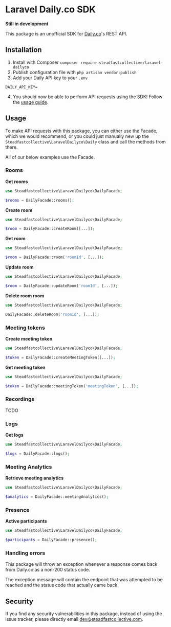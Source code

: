 # Laravel Daily.co SDK

**Still in development**

This package is an unofficial SDK for [Daily.co](https://daily.co)'s REST API.

## Installation

1. Install with Composer `composer require steadfastcollective/laravel-dailyco`
2. Publish configuration file with `php artisan vendor:publish`
3. Add your Daily API key to your `.env`

```
DAILY_API_KEY=
```
4. You should now be able to perform API requests using the SDK! Follow the [usage guide](#usage).

## Usage

To make API requests with this package, you can either use the Facade, which we would recommend, or you could just manually new up the `Steadfastcollective\LaravelDailyco\Daily` class and call the methods from there.

All of our below examples use the Facade.

### Rooms

**Get rooms**
```php
use Steadfastcollective\LaravelDailyco\DailyFacade;

$rooms = DailyFacade::rooms();
```

**Create room**
```php
use Steadfastcollective\LaravelDailyco\DailyFacade;

$room = DailyFacade::createRoom([...]);
```

**Get room**
```php
use Steadfastcollective\LaravelDailyco\DailyFacade;

$room = DailyFacade::room('roomId', [...]);
```

**Update room**
```php
use Steadfastcollective\LaravelDailyco\DailyFacade;

$room = DailyFacade::updateRoom('roomId', [...]);
```

**Delete room room**
```php
use Steadfastcollective\LaravelDailyco\DailyFacade;

DailyFacade::deleteRoom('roomId', [...]);
```

### Meeting tokens

**Create meeting token**
```php
use Steadfastcollective\LaravelDailyco\DailyFacade;

$token = DailyFacade::createMeetingToken([...]);
```

**Get meeting token**
```php
use Steadfastcollective\LaravelDailyco\DailyFacade;

$token = DailyFacade::meetingToken('meetingToken', [...]);
```

### Recordings

TODO

### Logs

**Get logs**
```php
use Steadfastcollective\LaravelDailyco\DailyFacade;

$logs = DailyFacade::logs();
```

### Meeting Analytics

**Retrieve meeting analytics**
```php
use Steadfastcollective\LaravelDailyco\DailyFacade;

$analytics = DailyFacade::meetingAnalytics();
```

### Presence

**Active participants**
```php
use Steadfastcollective\LaravelDailyco\DailyFacade;

$participants = DailyFacade::presence();
```

### Handling errors

This package will throw an exception whenever a response comes back from Daily.co as a non-200 status code.

The exception message will contain the endpoint that was attempted to be reached and the status code that actually came back.

## Security

If you find any security vulnerabilities in this package, instead of using the issue tracker, please directly email [dev@steadfastcollective.com](mailto:dev@steadfastcollective.com).

